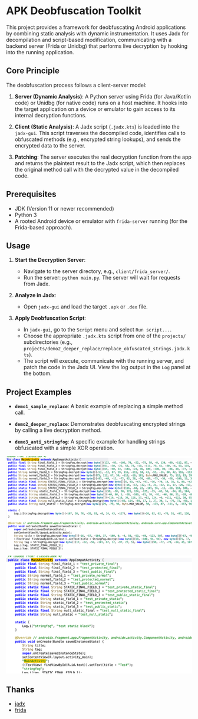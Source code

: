 # APK Deobfuscation Toolkit

This project provides a framework for deobfuscating Android applications by combining static analysis with dynamic instrumentation. It uses Jadx for decompilation and script-based modification, communicating with a backend server (Frida or Unidbg) that performs live decryption by hooking into the running application.

## Core Principle

The deobfuscation process follows a client-server model:

1. **Server (Dynamic Analysis)**: A Python server using Frida (for Java/Kotlin code) or Unidbg (for native code) runs on a host machine. It hooks into the target application on a device or emulator to gain access to its internal decryption functions.

2. **Client (Static Analysis)**: A Jadx script (`.jadx.kts`) is loaded into the `jadx-gui`. This script traverses the decompiled code, identifies calls to obfuscated methods (e.g., encrypted string lookups), and sends the encrypted data to the server.

3. **Patching**: The server executes the real decryption function from the app and returns the plaintext result to the Jadx script, which then replaces the original method call with the decrypted value in the decompiled code.

## Prerequisites

- JDK (Version 11 or newer recommended)
- Python 3
- A rooted Android device or emulator with `frida-server` running (for the Frida-based approach).

## Usage

1. **Start the Decryption Server**:
    - Navigate to the server directory, e.g., `client/frida_server/`.
    - Run the server: `python main.py`. The server will wait for requests from Jadx.

2. **Analyze in Jadx**:
    - Open `jadx-gui` and load the target `.apk` or `.dex` file.

3. **Apply Deobfuscation Script**:
    - In `jadx-gui`, go to the `Script` menu and select `Run script...`.
    - Choose the appropriate `.jadx.kts` script from one of the `projects/` subdirectories (e.g., `projects/demo2_deeper_replace/replace_obfuscated_strings.jadx.kts`).
    - The script will execute, communicate with the running server, and patch the code in the Jadx UI. View the log output in the `Log` panel at the bottom.

## Project Examples

- **`demo1_sample_replace`**: A basic example of replacing a simple method call.

- **`demo2_deeper_replace`**: Demonstrates deobfuscating encrypted strings by calling a live decryption method.

- **`demo3_anti_stringfog`**: A specific example for handling strings obfuscated with a simple XOR operation.

![demo3_origin](./assets/demo3_origin.png)

![demo3_after](./assets/demo3_after.png)

## Thanks

- [jadx](https://github.com/skylot/jadx/)
- [frida](https://github.com/frida/frida)
